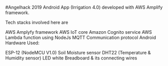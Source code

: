 #Angelhack 2019
Android App (Irrigation 4.0) developed with AWS Amplify framework.

Tech stacks involved here are

AWS Amplyfy framework
AWS IoT core
Amazon Cognito service
AWS Lambda function using NodeJs
MQTT Communication protocol
Android
Hardware Used:

ESP-12 (NodeMCU V1.0)
Soil Moisture sensor
DHT22 (Temperature & Humidity sensor)
LED white
Breadboard & its connecting wires
